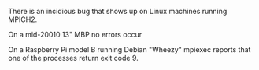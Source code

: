 There is an incidious bug that shows up on Linux machines running MPICH2.  

On a mid-20010 13" MBP no errors occur

On a Raspberry Pi model B running Debian "Wheezy" mpiexec reports that one of the processes return exit code 9.  
